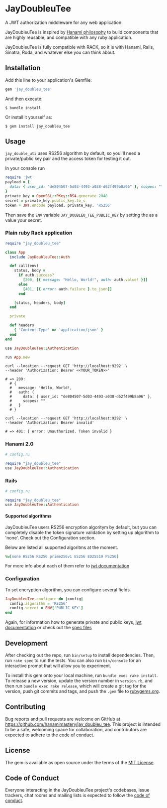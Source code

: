 # JayDoubleuTee

A JWT authorization middleware for any web application.

JayDoubleuTee is inspired by [Hanami philosophy](https://hanamirb.org) to build components that are highly reusable, and compatible with any ruby application.

JayDoubleuTee is fully compatible with RACK, so it is with Hanami, Rails, Sinatra, Roda, and whatever else you can think about.

## Installation

Add this line to your application's Gemfile:

```ruby
gem 'jay_doubleu_tee'
```

And then execute:

    $ bundle install

Or install it yourself as:

    $ gem install jay_doubleu_tee

## Usage

`jay_double_uti` uses RS256 algorithm by default, so youl'll need a private/public key pair and the access token for testing it out.

In your console run

```ruby
require 'jwt'
payload = {
  data: { user_id: "de804507-5d03-4493-a038-d62f499b8a96" }, scopes: ""
}
private_key = OpenSSL::PKey::RSA.generate 2048
secret = private_key.public_key.to_s
token = JWT.encode payload, private_key, 'RS256'
```

Then save the `ENV` variable `JAY_DOUBLEU_TEE_PUBLIC_KEY` by setting the as a value your secret.

### Plain ruby Rack application

```ruby
require "jay_doubleu_tee"

class App
  include JayDoubleuTee::Auth

  def call(env)
    status, body =
      if auth.success?
        [200, [{ message: "Hello, World!", auth: auth.value! }]]
      else
        [401, [{ error: auth.failure }.to_json]]
      end

    [status, headers, body]
  end

  private

  def headers
    { 'Content-Type' => 'application/json' }
  end
end

use JayDoubleuTee::Authentication

run App.new
```

```shell
curl --location --request GET 'http://localhost:9292' \
--header 'Authorization: Bearer <<YOUR_TOKEN>>'

# => 200:
  # {
  #   message: 'Hello, World!,
  #   auth: {
  #     data: { user_id: "de804507-5d03-4493-a038-d62f499b8a96" },
  #     scopes: ""
  #   }
  # }
```

```shell
curl --location --request GET 'http://localhost:9292' \
--header 'Authorization: Bearer invalid'

# => 401: { error: Unauthorized. Token invalid }
```

### Hanami 2.0

```ruby
# config.ru

require "jay_doubleu_tee"
use JayDoubleuTee::Authentication
```

### Rails

```ruby
# config.ru

require "jay_doubleu_tee"
use JayDoubleuTee::Authentication
```

#### Supported algorithms

JayDoubleuTee users RS256 encryption algoritym by default, but you can completely disable the token signature validation by setting up algorithm to 'none'. Check out the Configuration section.

Below are listed all supported algoritms at the moment.

```ruby
%w[none HS256 RS256 prime256v1 ES256 ED25519 PS256]
```

For more info about each of them refer to [jwt documentation](https://github.com/jwt/ruby-jwt#algorithms-and-usage)

### Configuration

To set encryption algorithm, you can configure several fields

```ruby
JayDoubleuTee.configure do |config|
  config.algorithm = 'RS256'
  config.secret = ENV['PUBLIC_KEY']
end
```

Again, for information how to generate private and public keys, [jwt documentation](https://github.com/jwt/ruby-jwt#algorithms-and-usage) or check out the [spec files](https://github.com/hanamimastery/jay_doubleu_tee/tree/master/spec/jay_doubleu_tee/decoder_spec.rb)

## Development

After checking out the repo, run `bin/setup` to install dependencies. Then, run `rake spec` to run the tests. You can also run `bin/console` for an interactive prompt that will allow you to experiment.

To install this gem onto your local machine, run `bundle exec rake install`. To release a new version, update the version number in `version.rb`, and then run `bundle exec rake release`, which will create a git tag for the version, push git commits and tags, and push the `.gem` file to [rubygems.org](https://rubygems.org).

## Contributing

Bug reports and pull requests are welcome on GitHub at https://github.com/hanamimastery/jay_doubleu_tee. This project is intended to be a safe, welcoming space for collaboration, and contributors are expected to adhere to the [code of conduct](https://github.com/hanamimastery/jay_doubleu_tee/blob/master/CODE_OF_CONDUCT.md).

## License

The gem is available as open source under the terms of the [MIT License](https://opensource.org/licenses/MIT).

## Code of Conduct

Everyone interacting in the JayDoubleuTee project's codebases, issue trackers, chat rooms and mailing lists is expected to follow the [code of conduct](https://github.com/[USERNAME]/jay_doubleu_tee/blob/master/CODE_OF_CONDUCT.md).
